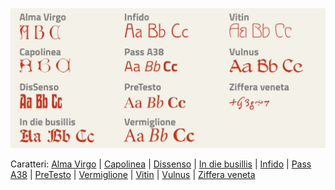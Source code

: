 ![image](font_test.jpg)

Caratteri:
[Alma Virgo](https://github.com/m-casanova/AlmaVirgo/) |
[Capolinea](https://github.com/m-casanova/Capolinea/) |
[Dissenso](https://github.com/m-casanova/DisSenso/) |
[In die busillis](https://github.com/m-casanova/In-die-busillis) |
[Infido](https://github.com/m-casanova/Infido) |
[Pass A38](https://github.com/m-casanova/Pass-A38) |
[PreTesto](https://github.com/m-casanova/PreTesto) |
[Vermiglione](https://github.com/m-casanova/Vermiglione) |
[Vitin](https://github.com/m-casanova/Vitin) |
[Vulnus](https://github.com/m-casanova/Vulnus) |
[Ziffera veneta](https://github.com/m-casanova/Ziffera-veneta)
